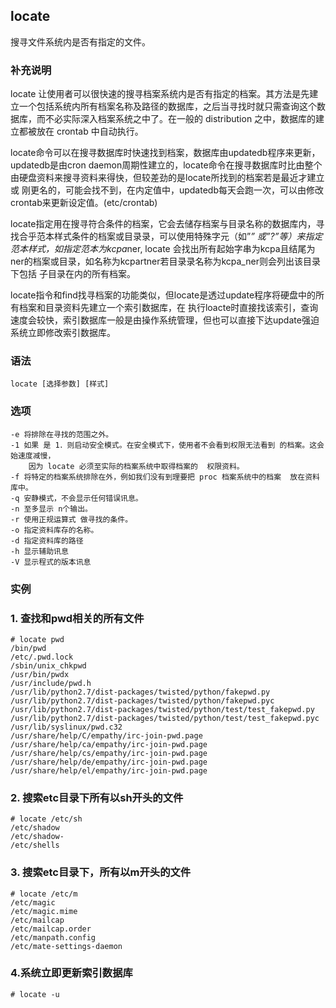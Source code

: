 ## locate ##

搜寻文件系统内是否有指定的文件。

### 补充说明 ###

locate 让使用者可以很快速的搜寻档案系统内是否有指定的档案。其方法是先建立一个包括系统内所有档案名称及路径的数据库，之后当寻找时就只需查询这个数据库，而不必实际深入档案系统之中了。在一般的 distribution 之中，数据库的建立都被放在 crontab 中自动执行。

locate命令可以在搜寻数据库时快速找到档案，数据库由updatedb程序来更新，updatedb是由cron daemon周期性建立的，locate命令在搜寻数据库时比由整个由硬盘资料来搜寻资料来得快，但较差劲的是locate所找到的档案若是最近才建立或 刚更名的，可能会找不到，在内定值中，updatedb每天会跑一次，可以由修改crontab来更新设定值。(etc/crontab)

locate指定用在搜寻符合条件的档案，它会去储存档案与目录名称的数据库内，寻找合乎范本样式条件的档案或目录录，可以使用特殊字元（如”*” 或”?”等）来指定范本样式，如指定范本为kcpa*ner, locate 会找出所有起始字串为kcpa且结尾为ner的档案或目录，如名称为kcpartner若目录录名称为kcpa_ner则会列出该目录下包括 子目录在内的所有档案。

locate指令和find找寻档案的功能类似，但locate是透过update程序将硬盘中的所有档案和目录资料先建立一个索引数据库，在 执行loacte时直接找该索引，查询速度会较快，索引数据库一般是由操作系统管理，但也可以直接下达update强迫系统立即修改索引数据库。



###  语法

	locate [选择参数] [样式]

###  选项

	-e 将排除在寻找的范围之外。
	-1 如果 是 1．则启动安全模式。在安全模式下，使用者不会看到权限无法看到 的档案。这会始速度减慢，
		因为 locate 必须至实际的档案系统中取得档案的  权限资料。
	-f 将特定的档案系统排除在外，例如我们没有到理要把 proc 档案系统中的档案  放在资料库中。
	-q 安静模式，不会显示任何错误讯息。
	-n 至多显示 n个输出。
	-r 使用正规运算式 做寻找的条件。
	-o 指定资料库存的名称。
	-d 指定资料库的路径
	-h 显示辅助讯息
	-V 显示程式的版本讯息

###  实例

### 1. 查找和pwd相关的所有文件

	# locate pwd
	/bin/pwd
	/etc/.pwd.lock
	/sbin/unix_chkpwd
	/usr/bin/pwdx
	/usr/include/pwd.h
	/usr/lib/python2.7/dist-packages/twisted/python/fakepwd.py
	/usr/lib/python2.7/dist-packages/twisted/python/fakepwd.pyc
	/usr/lib/python2.7/dist-packages/twisted/python/test/test_fakepwd.py
	/usr/lib/python2.7/dist-packages/twisted/python/test/test_fakepwd.pyc
	/usr/lib/syslinux/pwd.c32
	/usr/share/help/C/empathy/irc-join-pwd.page
	/usr/share/help/ca/empathy/irc-join-pwd.page
	/usr/share/help/cs/empathy/irc-join-pwd.page
	/usr/share/help/de/empathy/irc-join-pwd.page
	/usr/share/help/el/empathy/irc-join-pwd.page


### 2. 搜索etc目录下所有以sh开头的文件

	# locate /etc/sh
	/etc/shadow
	/etc/shadow-
	/etc/shells

### 3. 搜索etc目录下，所有以m开头的文件

	# locate /etc/m
	/etc/magic
	/etc/magic.mime
	/etc/mailcap
	/etc/mailcap.order
	/etc/manpath.config
	/etc/mate-settings-daemon

### 4.系统立即更新索引数据库

	# locate -u 
